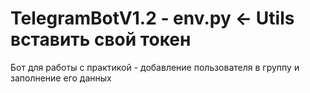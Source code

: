 # TelegramBotV1.2 - env.py <- Utils вставить свой токен
Бот для работы с практикой - добавление пользователя в группу и заполнение его данных
